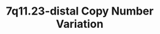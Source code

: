 ---
layout: cnv-page
title: "7q11.23-distal Copy Number Variation"
cnv: "7q11.23-distal"
locus: 7q11.23-distal
chromosome: 7
start: 75138294
end: 76064412
cytoband: "/assets/images/cytoband/7q11.23-distal.png"
description: |
pubmed_ids:
- 33610060
genes:
- HIP1
- CCL26
- CCL24
- RHBDD2
- POR
- TMEM120A
- STYXL1
- MDH2
- SRRM3
- HSPB1
- YWHAG
- SSC4D
- ZP3
wikipathways_id: WP5401
phenotypic_features:
orphadata: 
  - orphacode: 254351
    description: |
      Distal 7q11.23 microdeletion syndrome is a rare chromosomal anomaly characterized by epilepsy, neurodevelopmental disorder variably including developmental delays and intellectual disabilities of variable severity, learning disability and neurobehavioral abnormalities (autism spectrum disorder, hyperactivity, impulsivity, aggression, self-abusive behaviors, depression). 
    pubmed_ids:
      - 25714563
    cause: microdeletion
    omim: 
      - 14636357
    prevalence: Worldwide there are <1 / 1 000 000 cases.
  - orphacode: 904 
    description: |
      A rare genetic multisystemic neurodevelopmental disorder characterized by a distinct facial appearance, cardiac anomalies (most frequently supravalvular aortic stenosis), cognitive and developmental abnormalities, and connective tissue abnormalities (e.g., joint laxity). Facial dysmorphism is characterized by a broad forehead, bitemporal narrowing, periorbital fullness, stellate and/or lacy iris pattern, short upturned nose with bulbous tip, long philtrum, wide mouth, full lips and mild micrognathia. 
    pubmed_ids:
      - 16236740
    cause: microdeletion (WBS)
    omim: 
      - 194050
    prevalence: Prevalence is approximately 1/7,500. There is no difference between the sexes.
  - orphacode: 261102 
    description: |
      Distal 7q11.23 microduplication syndrome is a rare chromosomal anomaly characterized by a predominantly neuropsychiatric phenotype with a few dysmorphic characteristics. Speech delay, learning difficulties, attention deficit hyperactivity disorder, bipolar disorder and aggressiveness have been reported. Williams-Beuren region duplication syndrome also know as Somerville-van der AA syndrome. 
    pubmed_ids:
      - 16236740
    cause: microduplication 
    omim: 
      - 609757
    prevalence: Worldwide there are <1 / 1 000 000 cases.


---